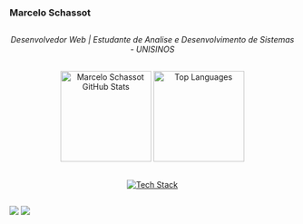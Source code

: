 ### Marcelo Schassot

##
<p align="center">
  <i>Desenvolvedor Web | Estudante de Analise e Desenvolvimento de Sistemas - UNISINOS</i>
</p>

##

<p align="center">
  <img height="160em" src="https://github-readme-stats.vercel.app/api?username=mschassot&show_icons=true&theme=gotham" alt="Marcelo Schassot GitHub Stats"/>
  <img height="160em" src="https://github-readme-stats.vercel.app/api/top-langs/?username=mschassot&layout=compact&langs_count=7&theme=gotham" alt="Top Languages"/>
</p>

##

<p align="center">
  <a href="https://skillicons.dev">
    <img src="https://skillicons.dev/icons?i=html,css,javascript,git,github,linux" alt="Tech Stack"/>
  </a>
</p>

##

<div>
  <a href="https://www.linkedin.com/in/marcelo-c-schassot-angst-68ba00163/" target="_blank"><img src="https://img.shields.io/badge/LinkedIn-0077B5?style=for-the-badge&logo=linkedin&logoColor=white" target="_blank"></a>
  <a href="https://steamcommunity.com/profiles/76561198216974044/" target="_blank"><img src="https://img.shields.io/badge/Steam-000000?style=for-the-badge&logo=steam&logoColor=white" target="_blank"></a>
</div>




